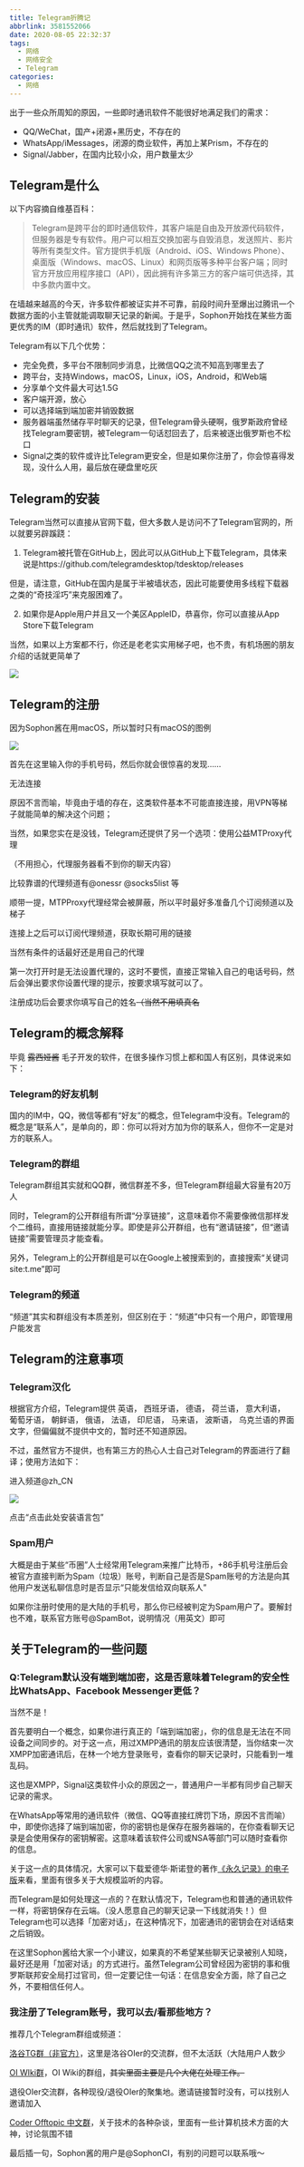 ```yaml
---
title: Telegram折腾记 
abbrlink: 3581552066
date: 2020-08-05 22:32:37
tags:
  - 网络
  - 网络安全
  - Telegram
categories:
  - 网络
---
```


出于一些众所周知的原因，一些即时通讯软件不能很好地满足我们的需求：

- QQ/WeChat，国产+闭源+黑历史，不存在的
- WhatsApp/iMessages，闭源的商业软件，再加上某Prism，不存在的
- Signal/Jabber，在国内比较小众，用户数量太少

## Telegram是什么

以下内容摘自维基百科：

> Telegram是跨平台的即时通信软件，其客户端是自由及开放源代码软件，但服务器是专有软件。用户可以相互交换加密与自毁消息，发送照片、影片等所有类型文件。官方提供手机版（Android、iOS、Windows Phone）、桌面版（Windows、macOS、Linux）和网页版等多种平台客户端；同时官方开放应用程序接口（API），因此拥有许多第三方的客户端可供选择，其中多款内置中文。

在墙越来越高的今天，许多软件都被证实并不可靠，前段时间升至爆出过腾讯一个数据方面的小主管就能调取聊天记录的新闻。于是乎，Sophon开始找在某些方面更优秀的IM（即时通讯）软件，然后就找到了Telegram。

Telegram有以下几个优势：

- 完全免费，多平台不限制同步消息，比微信QQ之流不知高到哪里去了
- 跨平台，支持Windows，macOS，Linux，iOS，Android，和Web端
- 分享单个文件最大可达1.5G
- 客户端开源，放心
- 可以选择端到端加密并销毁数据
- 服务器端虽然储存平时聊天的记录，但Telegram骨头硬啊，俄罗斯政府曾经找Telegram要密钥，被Telegram一句话怼回去了，后来被逐出俄罗斯也不松口
- Signal之类的软件或许比Telegram更安全，但是如果你注册了，你会惊喜得发现，没什么人用，最后放在硬盘里吃灰

## Telegram的安装

Telegram当然可以直接从官网下载，但大多数人是访问不了Telegram官网的，所以就要另辟蹊跷：

1. Telegram被托管在GitHub上，因此可以从GitHub上下载Telegram，具体来说是https://github.com/telegramdesktop/tdesktop/releases

但是，请注意，GitHub在国内是属于半被墙状态，因此可能要使用多线程下载器之类的“奇技淫巧”来克服困难了。

2. 如果你是Apple用户并且又一个美区AppleID，恭喜你，你可以直接从App Store下载Telegram

当然，如果以上方案都不行，你还是老老实实用梯子吧，也不贵，有机场圈的朋友介绍的话就更简单了

![](https://cdn.jsdelivr.net/gh/HeliumOI/HeliumOI.github.io/images/1582504823938.jpg)

## Telegram的注册

因为Sophon酱在用macOS，所以暂时只有macOS的图例

![](https://cdn.jsdelivr.net/gh/HeliumOI/HeliumOI.github.io/images/1583162215202.jpg)

首先在这里输入你的手机号码，然后你就会很惊喜的发现……

无法连接

原因不言而喻，毕竟由于墙的存在，这类软件基本不可能直接连接，用VPN等梯子就能简单的解决这个问题；

当然，如果您实在是没钱，Telegram还提供了另一个选项：使用公益MTProxy代理

（不用担心，代理服务器看不到你的聊天内容）

比较靠谱的代理频道有@onessr @socks5list 等

顺带一提，MTPProxy代理经常会被屏蔽，所以平时最好多准备几个订阅频道以及梯子

连接上之后可以订阅代理频道，获取长期可用的链接

当然有条件的话最好还是用自己的代理

第一次打开时是无法设置代理的，这时不要慌，直接正常输入自己的电话号码，然后会弹出要求你设置代理的提示，按要求填写就可以了。

注册成功后会要求你填写自己的姓名~~（当然不用填真名~~

## Telegram的概念解释

毕竟 ~~露西娅酱~~ 毛子开发的软件，在很多操作习惯上都和国人有区别，具体说来如下：

### Telegram的好友机制

国内的IM中，QQ，微信等都有“好友”的概念，但Telegram中没有。Telegram的概念是“联系人”，是单向的，即：你可以将对方加为你的联系人，但你不一定是对方的联系人。

### Telegram的群组

Telegram群组其实就和QQ群，微信群差不多，但Telegram群组最大容量有20万人

同时，Telegram的公开群组有所谓“分享链接”，这意味着你不需要像微信那样发个二维码，直接用链接就能分享。即使是非公开群组，也有“邀请链接”，但“邀请链接”需要管理员才能查看。

另外，Telegram上的公开群组是可以在Google上被搜索到的，直接搜索“关键词 site:t.me”即可

### Telegram的频道

“频道”其实和群组没有本质差别，但区别在于：“频道”中只有一个用户，即管理用户能发言

## Telegram的注意事项

### Telegram汉化

根据官方介绍，Telegram提供 英语， 西班牙语， 德语， 荷兰语， 意大利语， 葡萄牙语， 朝鲜语， 俄语， 法语， 印尼语， 马来语， 波斯语， 乌克兰语的界面文字，但偏偏就不提供中文的，暂时还不知道原因。

不过，虽然官方不提供，也有第三方的热心人士自己对Telegram的界面进行了翻译；使用方法如下：

进入频道@zh_CN

![](https://cdn.jsdelivr.net/gh/HeliumOI/HeliumOI.github.io/images/1583165079891.jpg)

点击“点击此处安装语言包”

### Spam用户

大概是由于某些“币圈”人士经常用Telegram来推广比特币，+86手机号注册后会被官方直接判断为Spam（垃圾）账号，判断自己是否是Spam账号的方法是向其他用户发送私聊信息时是否显示“只能发信给双向联系人”

如果你注册时使用的是大陆的手机号，那么你已经被判定为Spam用户了。要解封也不难，联系官方账号@SpamBot，说明情况（用英文）即可

## 关于Telegram的一些问题

### Q:Telegram默认没有端到端加密，这是否意味着Telegram的安全性比WhatsApp、Facebook Messenger更低？

当然不是！

首先要明白一个概念，如果你进行真正的「端到端加密」，你的信息是无法在不同设备之间同步的。对于这一点，用过XMPP通讯的朋友应该很清楚，当你结束一次XMPP加密通讯后，在林一个地方登录账号，查看你的聊天记录时，只能看到一堆乱码。

这也是XMPP，Signal这类软件小众的原因之一，普通用户一半都有同步自己聊天记录的需求。

在WhatsApp等常用的通讯软件（微信、QQ等直接红牌罚下场，原因不言而喻）中，即使你选择了端到端加密，你的密钥也是保存在服务器端的，在你查看聊天记录是会使用保存的密钥解密。这意味着该软件公司或NSA等部门可以随时查看你的信息。

关于这一点的具体情况，大家可以下载爱德华·斯诺登的著作[《永久记录》的电子版](https://a.temporaryrecord.com/Permanent_Record_-_CN_edition_with_underlined_redactions.pdf)来看，里面有很多关于大规模监听的内容。

而Telegram是如何处理这一点的？在默认情况下，Telegram也和普通的通讯软件一样，将密钥保存在云端。（没人愿意自己的聊天记录一下线就消失！）但Telegram也可以选择「加密对话」，在这种情况下，加密通讯的密钥会在对话结束之后销毁。

在这里Sophon酱给大家一个小建议，如果真的不希望某些聊天记录被别人知晓，最好还是用「加密对话」的方式进行。虽然Telegram公司曾经因为密钥的事和俄罗斯联邦安全局打过官司，但一定要记住一句话：在信息安全方面，除了自己之外，不要相信任何人。

### 我注册了Telegram账号，我可以去/看那些地方？

推荐几个Telegram群组或频道：

[洛谷TG群（非官方）](https://t.me/joinchat/Gueflk8USNj6n68rA7aCEw)，这里是洛谷OIer的交流群，但不太活跃（大陆用户人数少

[OI WIki群](https://t.me/joinchat/GaEGzlAec5HRSoSxW7o2kg)，OI Wiki的群组，~~其实里面主要是几个大佬在处理工作。~~

退役OIer交流群，各种现役/退役OIer的聚集地。邀请链接暂时没有，可以找别人邀请加入

[Coder Offtopic 中文群](https://t.me/coder_ot)，关于技术的各种杂谈，里面有一些计算机技术方面的大神，讨论氛围不错

最后插一句，Sophon酱的用户是@SophonCI，有别的问题可以联系哦～